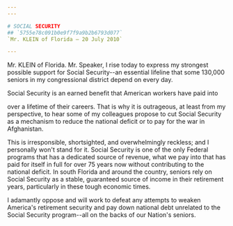 ```yaml
---
---

# SOCIAL SECURITY
## `5755e78c091b0e9f7f9a9b2b6793d077`
`Mr. KLEIN of Florida — 20 July 2010`

---
```



Mr. KLEIN of Florida. Mr. Speaker, I rise today to express my 
strongest possible support for Social Security--an essential lifeline 
that some 130,000 seniors in my congressional district depend on every 
day.

Social Security is an earned benefit that American workers have paid 
into


over a lifetime of their careers. That is why it is outrageous, at 
least from my perspective, to hear some of my colleagues propose to cut 
Social Security as a mechanism to reduce the national deficit or to pay 
for the war in Afghanistan.

This is irresponsible, shortsighted, and overwhelmingly reckless; and 
I personally won't stand for it. Social Security is one of the only 
Federal programs that has a dedicated source of revenue, what we pay 
into that has paid for itself in full for over 75 years now without 
contributing to the national deficit. In south Florida and around the 
country, seniors rely on Social Security as a stable, guaranteed source 
of income in their retirement years, particularly in these tough 
economic times.

I adamantly oppose and will work to defeat any attempts to weaken 
America's retirement security and pay down national debt unrelated to 
the Social Security program--all on the backs of our Nation's seniors.
